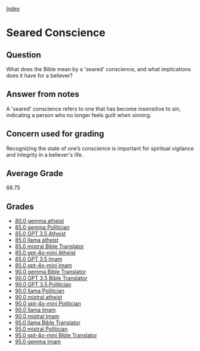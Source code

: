 
[Index](../index.md)
# Seared Conscience
## Question
What does the Bible mean by a 'seared' conscience, and what implications does it have for a believer?

## Answer from notes
A 'seared' conscience refers to one that has become insensitive to sin, indicating a person who no longer feels guilt when sinning.

## Concern used for grading
Recognizing the state of one’s conscience is important for spiritual vigilance and integrity in a believer's life.

## Average Grade
88.75

## Grades
 * [80.0 gemma atheist](../answers/gemma_atheist/Seared_Conscience.md)
 * [85.0 gemma Politician](../answers/gemma_Politician/Seared_Conscience.md)
 * [85.0 GPT 3.5 Atheist](../answers/GPT_3.5_Atheist/Seared_Conscience.md)
 * [85.0 llama atheist](../answers/llama_atheist/Seared_Conscience.md)
 * [85.0 mistral Bible Translator](../answers/mistral_Bible_Translator/Seared_Conscience.md)
 * [85.0 gpt-4o-mini Atheist](../answers/gpt-4o-mini_Atheist/Seared_Conscience.md)
 * [85.0 GPT 3.5 Imam](../answers/GPT_3.5_Imam/Seared_Conscience.md)
 * [85.0 gpt-4o-mini Imam](../answers/gpt-4o-mini_Imam/Seared_Conscience.md)
 * [90.0 gemma Bible Translator](../answers/gemma_Bible_Translator/Seared_Conscience.md)
 * [90.0 GPT 3.5 Bible Translator](../answers/GPT_3.5_Bible_Translator/Seared_Conscience.md)
 * [90.0 GPT 3.5 Politician](../answers/GPT_3.5_Politician/Seared_Conscience.md)
 * [90.0 llama Politician](../answers/llama_Politician/Seared_Conscience.md)
 * [90.0 mistral atheist](../answers/mistral_atheist/Seared_Conscience.md)
 * [90.0 gpt-4o-mini Politician](../answers/gpt-4o-mini_Politician/Seared_Conscience.md)
 * [90.0 llama Imam](../answers/llama_Imam/Seared_Conscience.md)
 * [90.0 mistral Imam](../answers/mistral_Imam/Seared_Conscience.md)
 * [95.0 llama Bible Translator](../answers/llama_Bible_Translator/Seared_Conscience.md)
 * [95.0 mistral Politician](../answers/mistral_Politician/Seared_Conscience.md)
 * [95.0 gpt-4o-mini Bible Translator](../answers/gpt-4o-mini_Bible_Translator/Seared_Conscience.md)
 * [95.0 gemma Imam](../answers/gemma_Imam/Seared_Conscience.md)
